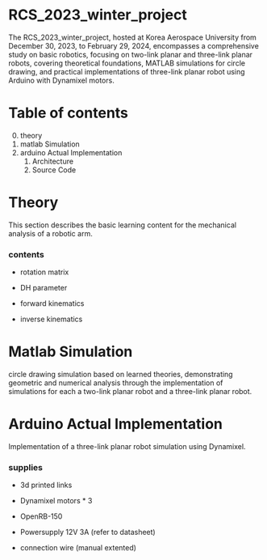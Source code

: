 # RCS_2023_winter_project

The RCS_2023_winter_project, hosted at Korea Aerospace University from December 30, 2023, to February 29, 2024, encompasses a comprehensive study on basic robotics, focusing on two-link planar and three-link planar robots, covering theoretical foundations, MATLAB simulations for circle drawing, and practical implementations of three-link planar robot using Arduino with Dynamixel motors.

Table of contents
===========
0. theory
1. matlab Simulation
2. arduino Actual Implementation
   1. Architecture
   2. Source Code

Theory
===========
  This section describes the basic learning content for the mechanical analysis of a robotic arm.
  
  ### contents
  
  - rotation matrix 
  
  - DH parameter
  
  - forward kinematics
  
  - inverse kinematics
  
Matlab Simulation
===========
   circle drawing simulation based on learned theories, demonstrating geometric and numerical analysis through the implementation of simulations for each a two-link planar robot and a three-link planar robot.

Arduino Actual Implementation
===========
   Implementation of a three-link planar robot simulation using Dynamixel.
   
   ### supplies
   
   - 3d printed links
   
   - Dynamixel motors * 3
   
   - OpenRB-150
   
   - Powersupply 12V 3A (refer to datasheet)
   
   - connection wire (manual extented)
   




   

